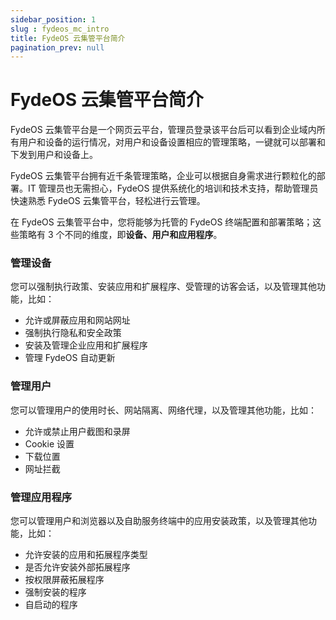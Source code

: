 ```yaml
---
sidebar_position: 1
slug : fydeos_mc_intro
title: FydeOS 云集管平台简介
pagination_prev: null
---
```


# FydeOS 云集管平台简介

FydeOS 云集管平台是一个网页云平台，管理员登录该平台后可以看到企业域内所有用户和设备的运行情况，对用户和设备设置相应的管理策略，一键就可以部署和下发到用户和设备上。

FydeOS 云集管平台拥有近千条管理策略，企业可以根据自身需求进行颗粒化的部署。IT 管理员也无需担心，FydeOS 提供系统化的培训和技术支持，帮助管理员快速熟悉 FydeOS 云集管平台，轻松进行云管理。

在 FydeOS 云集管平台中，您将能够为托管的 FydeOS 终端配置和部署策略；这些策略有 3 个不同的维度，即**设备、用户和应用程序**。

### 管理设备

您可以强制执行政策、安装应用和扩展程序、受管理的访客会话，以及管理其他功能，比如：

- 允许或屏蔽应用和网站网址
- 强制执行隐私和安全政策
- 安装及管理企业应用和扩展程序
- 管理 FydeOS 自动更新

### 管理用户

您可以管理用户的使用时长、网站隔离、网络代理，以及管理其他功能，比如：

- 允许或禁止用户截图和录屏
- Cookie 设置
- 下载位置
- 网址拦截

### 管理应用程序

您可以管理用户和浏览器以及自助服务终端中的应用安装政策，以及管理其他功能，比如：

- 允许安装的应用和拓展程序类型
- 是否允许安装外部拓展程序
- 按权限屏蔽拓展程序
- 强制安装的程序
- 自启动的程序
